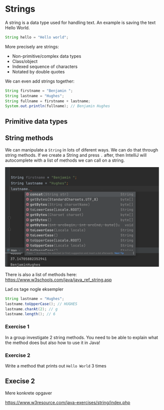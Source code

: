 # Strings

A string is a data type used for handling text. An example is saving the text Hello World. 

```java
String hello = "Hello world";
```



More precisely are strings:

- Non-primitive/complex data types
- Class/object
- Indexed sequence of characters
- Notated by double quotes







We can even add strings together:

```java
String firstname = "Benjamin ";
String lastname = "Hughes";
String fullname = firstname + lastname;
System.out.println(fullname); // Benjamin Hughes
```



## Primitive data types





## String methods

We can manipulate a `String` in lots of diferent ways. We can do that through string methods. If we create a String and press `.` after, then IntelliJ will autocomplete with a list of methods we can call on a string. 

![String methods](../../assets/string-methods.png)

There is also a list of methods here: https://www.w3schools.com/java/java_ref_string.asp



Lad os tage nogle eksempler

```java
String lastname = "Hughes";
lastname.toUpperCase(); // HUGHES
lastname.charAt(2); // g
lastname.length(); // 6
```



### Exercise 1

In a group investigate 2 string methods. You need to be able to explain what the method does but also how to use it in Java!



### Exercise 2

Write a method that prints out `Hello World` 3 times





## Execise 2

Mere konkrete opgaver

https://www.w3resource.com/java-exercises/string/index.php